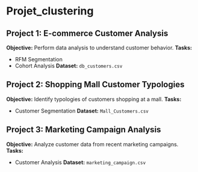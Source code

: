 # Projet_clustering

## Project 1: E-commerce Customer Analysis
**Objective:** Perform data analysis to understand customer behavior.
**Tasks:**
- RFM Segmentation
- Cohort Analysis
**Dataset:** `db_customers.csv`

## Project 2: Shopping Mall Customer Typologies
**Objective:** Identify typologies of customers shopping at a mall.
**Tasks:**
- Customer Segmentation
**Dataset:** `Mall_Customers.csv`

## Project 3: Marketing Campaign Analysis
**Objective:** Analyze customer data from recent marketing campaigns.
**Tasks:**
- Customer Analysis
**Dataset:** `marketing_campaign.csv`
